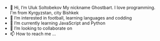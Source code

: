 - 👋 Hi, I’m Uluk Soltobekov My nickname Ghostbart. I love programming. I'm from Kyrgyzstan, city Bishkek 
- 👀 I’m interested in football, learning languages and codding
- 🌱 I’m currently learning JavaScript and Python
- 💞️ I’m looking to collaborate on 
- 📫 How to reach me ...

<!---
Soltobekov/Soltobekov is a ✨ special ✨ repository because its `README.md` (this file) appears on your GitHub profile.
You can click the Preview link to take a look at your changes.
--->
